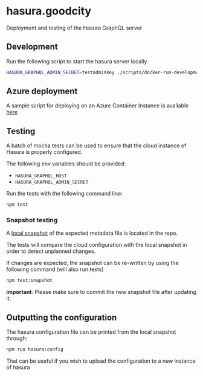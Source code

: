 # hasura.goodcity

Deployment and testing of the Hasura GraphQL server

## Development

Run the following script to start the hasura server locally

```bash
HASURA_GRAPHQL_ADMIN_SECRET=testadminkey ./scripts/docker-run-development.sh
```

## Azure deployment

A sample script for deploying on an Azure Container Instance is available [here](./scripts/az-deploy.sample.sh)

## Testing

A batch of mocha tests can be used to ensure that the cloud instance of Hasura is properly configured.

The following env variables should be provided:

- `HASURA_GRAPHQL_HOST`
- `HASURA_GRAPHQL_ADMIN_SECRET`

Run the tests with the following command line: 

```bash
npm test
```

### Snapshot testing

A [local snapshot](./tests/snapshots/hasura_meta.snapshot.json) of the expected metadata file is located in the repo.

The tests will compare the cloud configuration with the local snapshot in order to detect unplanned changes.

If changes are expected, the snapshot can be re-written by using the following command (will also run tests)

```bash
npm test:snapshot
```

**important**: Please make sure to commit the new snapshot file after updating it.

## Outputting the configuration

The hasura configuration file can be printed from the local snapshot through:

```bash
npm run hasura:config
```

That can be useful if you wish to upload the configuration to a new instance of hasura